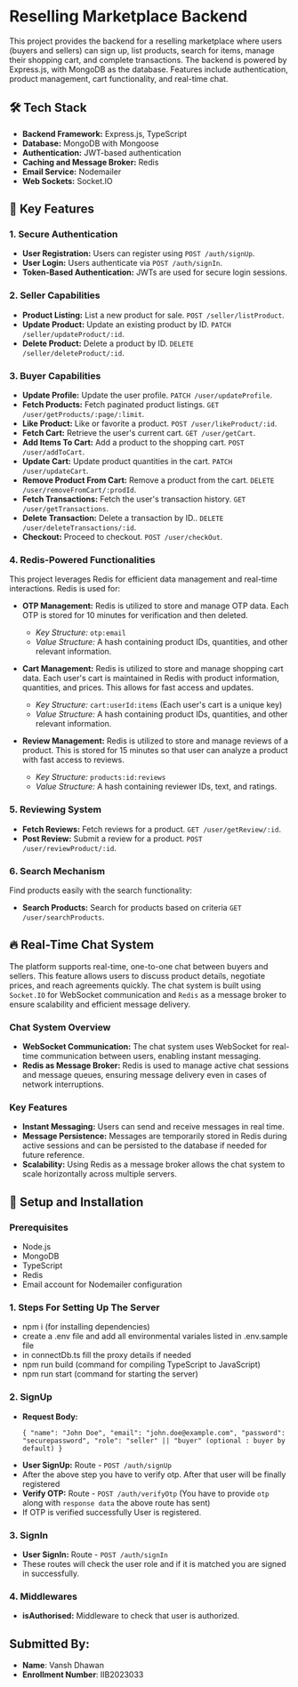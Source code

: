 # Reselling Marketplace Backend

This project provides the backend for a reselling marketplace where users (buyers and sellers) can sign up, list products, search for items, manage their shopping cart, and complete transactions. The backend is powered by Express.js, with MongoDB as the database. Features include authentication, product management, cart functionality, and real-time chat.

## 🛠️ Tech Stack

- **Backend Framework:** Express.js, TypeScript
- **Database:** MongoDB with Mongoose
- **Authentication:** JWT-based authentication
- **Caching and Message Broker:** Redis
- **Email Service:** Nodemailer
- **Web Sockets:** Socket.IO

## 🔐 Key Features

### 1. Secure Authentication

- **User Registration:** Users can register using `POST /auth/signUp`.
- **User Login:** Users authenticate via `POST /auth/signIn`.
- **Token-Based Authentication:** JWTs are used for secure login sessions.

### 2. Seller Capabilities

- **Product Listing:** List a new product for sale. `POST /seller/listProduct`.
- **Update Product:** Update an existing product by ID. `PATCH /seller/updateProduct/:id`.	
- **Delete Product:** Delete a product by ID. `DELETE /seller/deleteProduct/:id`.

### 3. Buyer Capabilities

- **Update Profile:** Update the user profile. `PATCH /user/updateProfile`.	
- **Fetch Products:** Fetch paginated product listings. `GET /user/getProducts/:page/:limit`.
- **Like Product:** Like or favorite a product. `POST /user/likeProduct/:id`.
- **Fetch Cart:** Retrieve the user's current cart. `GET /user/getCart`.
- **Add Items To Cart:** Add a product to the shopping cart. `POST /user/addToCart`.
- **Update Cart:** Update product quantities in the cart. `PATCH /user/updateCart`.
- **Remove Product From Cart:** Remove a product from the cart. `DELETE /user/removeFromCart/:prodId`.
- **Fetch Transactions:** Fetch the user's transaction history. `GET /user/getTransactions`.
- **Delete Transaction:** Delete a transaction by ID.. `DELETE /user/deleteTransactions/:id`.
- **Checkout:** Proceed to checkout. `POST /user/checkOut`.

### 4. Redis-Powered Functionalities

This project leverages Redis for efficient data management and real-time interactions. Redis is used for:

- **OTP Management:** Redis is utilized to store and manage OTP data. Each OTP is stored for 10 minutes
for verification and then deleted.
  
  - *Key Structure:* `otp:email`
  - *Value Structure:* A hash containing product IDs, quantities, and other relevant information.

- **Cart Management:** Redis is utilized to store and manage shopping cart data. Each user's cart is maintained in Redis with product information, quantities, and prices. This allows for fast access and updates.
  
  - *Key Structure:* `cart:userId:items` (Each user's cart is a unique key)
  - *Value Structure:* A hash containing product IDs, quantities, and other relevant information.


- **Review Management:** Redis is utilized to store and manage reviews of a product. This is stored for 15 minutes so that user can analyze a product with fast access to reviews.
  
  - *Key Structure:* `products:id:reviews`
  - *Value Structure:* A hash containing reviewer IDs, text, and ratings.

### 5. Reviewing System

- **Fetch Reviews:** Fetch reviews for a product. `GET /user/getReview/:id`.
- **Post Review:** Submit a review for a product. `POST /user/reviewProduct/:id`.

### 6. Search Mechanism

Find products easily with the search functionality:

- **Search Products:** Search for products based on criteria `GET /user/searchProducts`.

## 🔥 Real-Time Chat System

The platform supports real-time, one-to-one chat between buyers and sellers. This feature allows users to discuss product details, negotiate prices, and reach agreements quickly. The chat system is built using `Socket.IO` for WebSocket communication and `Redis` as a message broker to ensure scalability and efficient message delivery.

### Chat System Overview

- **WebSocket Communication:** The chat system uses WebSocket for real-time communication between users, enabling instant messaging.
- **Redis as Message Broker:** Redis is used to manage active chat sessions and message queues, ensuring message delivery even in cases of network interruptions.

### Key Features

- **Instant Messaging:** Users can send and receive messages in real time.
- **Message Persistence:** Messages are temporarily stored in Redis during active sessions and can be persisted to the database if needed for future reference.
- **Scalability:** Using Redis as a message broker allows the chat system to scale horizontally across multiple servers.

## 🚀 Setup and Installation

### Prerequisites

- Node.js
- MongoDB
- TypeScript
- Redis
- Email account for Nodemailer configuration

###  1. Steps For Setting Up The Server
- npm i (for installing dependencies)
- create a .env file and add  all environmental variales listed in .env.sample file
- in connectDb.ts fill the proxy details if needed
- npm run build (command for compiling TypeScript to JavaScript)
- npm run start (command for starting the server)

### 2. SignUp
- **Request Body:** <pre>`{
                                        "name": "John Doe",
                                        "email": "john.doe@example.com",
                                        "password": "securepassword",
                                        "role": "seller" || "buyer" (optional : buyer by default)
                                      }`</pre>
- **User SignUp:** Route - `POST /auth/signUp`
- After the above step you have to verify otp. After that user will be finally registered
- **Verify OTP:** Route - `POST /auth/verifyOtp` (You have to provide `otp` along with `response data` the above route has sent)
- If OTP is verified successfully User is registered.

### 3. SignIn
- **User SignIn:** Route - `POST /auth/signIn`
- These routes will check the user role and if it is matched you are signed in successfully.

### 4. Middlewares
- **isAuthorised:** Middleware to check that user is authorized.

## Submitted By:
- **Name**: Vansh Dhawan
- **Enrollment Number**: IIB2023033

